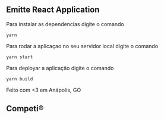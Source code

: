 ## Emitte React Application

Para instalar as dependencias digite o comando
```
yarn
```

Para rodar a aplicaçao no seu servidor local digite o comando
```
yarn start
```

Para deployar a aplicação digite o comando
```
yarn build
```

Feito com <3 em Anápolis, GO
## Competi®

